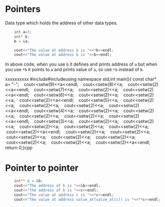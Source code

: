 # Pointers 

Data type which holds the address of other data types.

```cpp
    int a=3;
    int* b;
    b = &a;

    cout<<"The value at address b is "<<*b<<endl;
    cout<<"The value at address b is "<<b<<endl;

```

In above code, when you use `b` it defines and prints address of `a` but when you use `*b` it points to `a` and prints value of `a`, so use `*b` instead of `b`.

xxxxxxxxxx #include<iostream>#include<iomanip>using namespace std;​int main(){ const char* a= "-";​    cout<<setw(9)<<a<<endl;    cout<<setw(8)<<a;    cout<<setw(2)<<a<<endl;    cout<<setw(7)<<a;    cout<<setw(2)<<a;    cout<<setw(2)<<a<<endl;    cout<<setw(6)<<a;    cout<<setw(2)<<a;    cout<<setw(2)<<a;    cout<<setw(2)<<a<<endl;    cout<<setw(5)<<a;    cout<<setw(2)<<a;    cout<<setw(2)<<a;    cout<<setw(2)<<a;    cout<<setw(2)<<a<<endl;    cout<<setw(4)<<a;    cout<<setw(2)<<a;    cout<<setw(2)<<a;    cout<<setw(2)<<a;    cout<<setw(2)<<a;    cout<<setw(2)<<a<<endl;    cout<<setw(3)<<a;    cout<<setw(2)<<a;    cout<<setw(2)<<a;    cout<<setw(2)<<a;    cout<<setw(2)<<a;    cout<<setw(2)<<a;    cout<<setw(2)<<a<<endl;    cout<<setw(2)<<a;    cout<<setw(2)<<a;    cout<<setw(2)<<a;    cout<<setw(2)<<a;    cout<<setw(2)<<a;    cout<<setw(2)<<a;    cout<<setw(2)<<a;    cout<<setw(2)<<a<<endl;    ​return 0;}​​cpp

# Pointer to pointer

```cpp
    int** c = &b;
    cout<<"The address of b is "<<&b<<endl;
    cout<<"The address of b is "<<c<<endl; 
    cout<<"The value at address c is "<<*c<<endl; 
    cout<<"The value at address value_at(value_at(c)) is "<<**c<<endl; 
```
